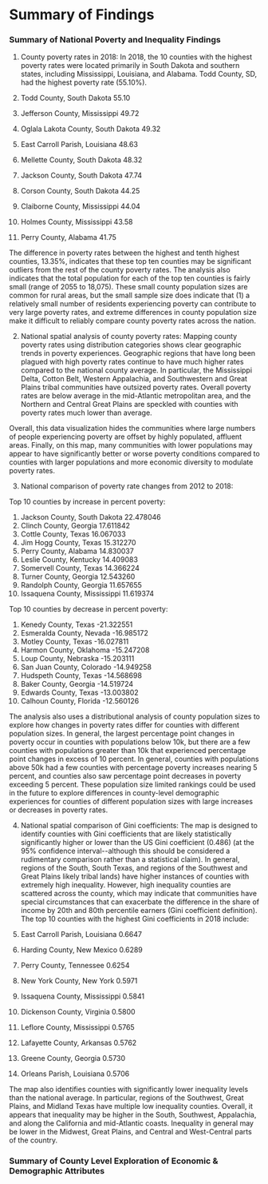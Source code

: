 # Summary of Findings

### Summary of National Poverty and Inequality Findings

1.	County poverty rates in 2018: In 2018, the 10 counties with the highest poverty rates were located primarily in South Dakota and southern states, including Mississippi, Louisiana, and Alabama. Todd County, SD, had the highest poverty rate (55.10%).

  1.	Todd County, South Dakota             	55.10
  2.	Jefferson County, Mississippi         	49.72
  3.	Oglala Lakota County, South Dakota    	49.32
  4.	East Carroll Parish, Louisiana        	48.63
  5.	Mellette County, South Dakota         	48.32
  6.	Jackson County, South Dakota          	47.74
  7.	Corson County, South Dakota           	44.25
  8.	Claiborne County, Mississippi         	44.04
  9.	Holmes County, Mississippi            	43.58
  10.	Perry County, Alabama                 	41.75

The difference in poverty rates between the highest and tenth highest counties, 13.35%, indicates that these top ten counties may be significant outliers from the rest of the county poverty rates. The analysis also indicates that the total population for each of the top ten counties is fairly small (range of 2055 to 18,075). These small county population sizes are common for rural areas, but the small sample size does indicate that (1) a relatively small number of residents experiencing poverty can contribute to very large poverty rates, and extreme differences in county population size make it difficult to reliably compare county poverty rates across the nation.


2.	National spatial analysis of county poverty rates: Mapping county poverty rates using distribution categories shows clear geographic trends in poverty experiences. Geographic regions that have long been plagued with high poverty rates continue to have much higher rates compared to the national county average. In particular, the Mississippi Delta, Cotton Belt, Western Appalachia, and Southwestern and Great Plains tribal communities have outsized poverty rates. Overall poverty rates are below average in the mid-Atlantic metropolitan area, and the Northern and Central Great Plains are speckled with counties with poverty rates much lower than average.

Overall, this data visualization hides the communities where large numbers of people experiencing poverty are offset by highly populated, affluent areas. Finally, on this map, many communities with lower populations may appear to have significantly better or worse poverty conditions compared to counties with larger populations and more economic diversity to modulate poverty rates.


3.	National comparison of poverty rate changes from 2012 to 2018:


Top 10 counties by increase in percent poverty:
  1. Jackson County, South Dakota     22.478046
  2. Clinch County, Georgia           17.611842
  3. Cottle County, Texas             16.067033
  4. Jim Hogg County, Texas           15.312270
  5. Perry County, Alabama            14.830037
  6. Leslie County, Kentucky          14.409083
  7. Somervell County, Texas          14.366224
  8. Turner County, Georgia           12.543260
  9. Randolph County, Georgia         11.657655
  10. Issaquena County, Mississippi   11.619374

Top 10 counties by decrease in percent poverty:
  1. Kenedy County, Texas        -21.322551
  2. Esmeralda County, Nevada    -16.985172
  3. Motley County, Texas        -16.027811
  4. Harmon County, Oklahoma     -15.247208
  5. Loup County, Nebraska       -15.203111
  6. San Juan County, Colorado   -14.949258
  7. Hudspeth County, Texas      -14.568698
  8. Baker County, Georgia       -14.519724
  9. Edwards County, Texas       -13.003802
  10. Calhoun County, Florida    -12.560126

The analysis also uses a distributional analysis of county population sizes to explore how changes in poverty rates differ for counties with different population sizes. In general, the largest percentage point changes in poverty occur in counties with populations below 10k, but there are a few counties with populations greater than 10k that experienced percentage point changes in excess of 10 percent. In general, counties with populations above 50k had a few counties with percentage poverty increases nearing 5 percent, and counties also saw percentage point decreases in poverty exceeding 5 percent. These population size limited rankings could be used in the future to explore differences in county-level demographic experiences for counties of different population sizes with large increases or decreases in poverty rates.


4. National spatial comparison of Gini coefficients: The map is designed to identify counties with Gini coefficients that are likely statistically significantly higher or lower than the US Gini coefficient (0.486) (at the 95% confidence interval--although this should be considered a rudimentary comparison rather than a statistical claim). In general, regions of the South, South Texas, and regions of the Southwest and Great Plains likely tribal lands) have higher instances of counties with extremely high inequality. However, high inequality counties are scattered across the county, which may indicate that communities have special circumstances that can exacerbate the difference in the share of income by 20th and 80th percentile earners (Gini coefficient definition). The top 10 counties with the highest Gini coefficients in 2018 include:

  1.  East Carroll Parish, Louisiana    0.6647
  2.  Harding County, New Mexico        0.6289
  3.  Perry County, Tennessee           0.6254
  4.  New York County, New York         0.5971
  5.  Issaquena County, Mississippi     0.5841
  6.  Dickenson County, Virginia        0.5800
  7.  Leflore County, Mississippi       0.5765
  8.  Lafayette County, Arkansas        0.5762
  9.  Greene County, Georgia            0.5730
  10. Orleans Parish, Louisiana         0.5706

The map also identifies counties with significantly lower inequality levels than the national average. In particular, regions of the Southwest, Great Plains, and Midland Texas have multiple low inequality counties. Overall, it appears that inequality may be higher in the South, Southwest, Appalachia, and along the California and mid-Atlantic coasts. Inequality in general may be lower in the Midwest, Great Plains, and Central and West-Central parts of the country.

### Summary of County Level Exploration of Economic & Demographic Attributes
